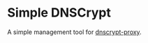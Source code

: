 # Simple DNSCrypt

A simple management tool for [dnscrypt-proxy](https://github.com/jedisct1/dnscrypt-proxy).


